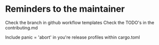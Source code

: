 # Reminders to the maintainer

Check the branch in github workflow templates
Check the TODO's in the contributing.md

Include panic = 'abort' in you're release profiles within cargo.toml